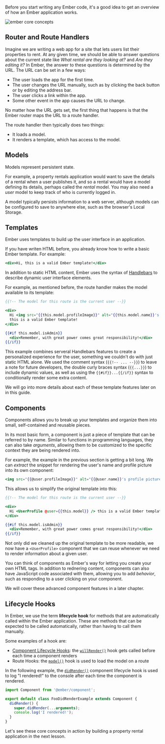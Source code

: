 Before you start writing any Ember code, it's a good idea to get an overview of how an
Ember application works.

![ember core concepts](/images/ember-core-concepts/ember-core-concepts.svg)

## Router and Route Handlers

Imagine we are writing a web app for a site that lets users list their properties to rent. At any given time, we should be able to answer questions about the current state like _What rental are they looking at?_ and _Are they editing it?_ In Ember, the answer to these questions is determined by the URL.
The URL can be set in a few ways:

* The user loads the app for the first time.
* The user changes the URL manually, such as by clicking the back button or by editing the address bar.
* The user clicks a link within the app.
* Some other event in the app causes the URL to change.

No matter how the URL gets set, the first thing that happens is that the Ember router maps the URL to a route handler.

The route handler then typically does two things:

* It loads a model.
* It renders a template, which has access to the model.

## Models

Models represent persistent state.

For example, a property rentals application would want to save the details of
a rental when a user publishes it, and so a rental would have a model defining
its details, perhaps called the _rental_ model. You may also need a _user_
model to keep track of who is currently logged in.

A model typically persists information to a web server, although models can be
configured to save to anywhere else, such as the browser's Local Storage.

## Templates

Ember uses templates to build up the user interface in an application.

If you have writen HTML before, you already know how to write a basic Ember
template. For example:

```handlebars {data-filename="app/templates/welcome.hbs"}
<div>Hi, this is a valid Ember template!</div>
```

In addition to static HTML content, Ember uses the syntax of [Handlebars](http://handlebarsjs.com)
to describe dynamic user interface elements.

For example, as mentioned before, the route handler makes the model available
to its template:

```handlebars {data-filename="app/templates/welcome.hbs"}
{{!-- The model for this route is the current user --}}

<div>
  Hi <img src="{{this.model.profileImage}}" alt="{{this.model.name}}'s profile picture"> {{this.model.name}},
  this is a valid Ember template!
</div>

{{#if this.model.isAdmin}}
  <div>Remember, with great power comes great responsibility!</div>
{{/if}}
```

This example combines serveral Handlebars features to create a personalized
experience for the user, something we couldn't do with just static HTML alone.
We used the comment syntax (`{{!-- ... --}}`) to leave a note for future
developers, the double curly braces syntax (`{{...}}`) to include dynamic
values, as well as using the `{{#if}}...{{/if}}` syntax to conditionally render
some extra content.

We will go into more details about each of these template features later on in
this guide.

## Components

Components allows you to break up your templates and organize them into small,
self-contained and reusable pieces.

In its most basic form, a component is just a piece of template that can be
referred to by name. Similar to functions in programming languages, they can
also take _arguments_, allowing them to be customized to the specific context
they are being rendered into.

For example, the example in the previous section is getting a bit long. We can
_extract_ the snippet for rendering the user's name and profile picture into
its own component:

```handlebars {data-filename="app/components/user-profile.hbs"}
<img src="{{@user.profileImage}}" alt="{{@user.name}}'s profile picture"> {{@user.name}}
```

This allows us to simplify the original template into this:

```handlebars {data-filename="app/templates/welcome.hbs"}
{{!-- The model for this route is the current user --}}

<div>
  Hi <UserProfile @user={{this.model}} /> this is a valid Ember template!
</div>

{{#if this.model.isAdmin}}
  <div>Remember, with great power comes great responsibility!</div>
{{/if}}
```

Not only did we cleaned up the original template to be more readable, we now
have a `<UserProfile>` component that we can reuse whenever we need to render
information about a given user.

You can think of components as Ember's way for letting you create your own HTML
tags. In addition to rednering content, components can also have JavaScript
code associated with them, allowing you to add _behavior_, such as responding
to a user clicking on your component.

We will cover these advanced component features in a later chapter.

## Lifecycle Hooks

In Ember, we use the term **lifecycle hook** for methods that are automatically called within the Ember application. These are methods that can be expected to be called automatically, rather than having to call them manually.

Some examples of a hook are:

* [Component Lifecycle Hooks](../../components/glimmer-components-dom/): the [`willRender()`](https://emberjs.com/api/ember/release/classes/Component/methods/willRender?anchor=willRender/) hook gets called before each time a component renders
* Route Hooks: the [`model()`](https://www.emberjs.com/api/ember/release/classes/Route/methods/model?anchor=model/) hook is used to load the model on a route

In the following example, the [`didRender()`](https://emberjs.com/api/ember/release/classes/Component/methods?anchor=didRender/) component lifecycle hook is used to log "I rendered!" to the console after each time the component is rendered.

```javascript {data-filename=/app/components/foo-did-render-example.js}
import Component from '@ember/component';

export default class FooDidRenderExample extends Component {
  didRender() {
    super.didRender(...arguments);
    console.log('I rendered!');
  }
}
```

Let's see these core concepts in action by building a property rental application in the next lesson.

